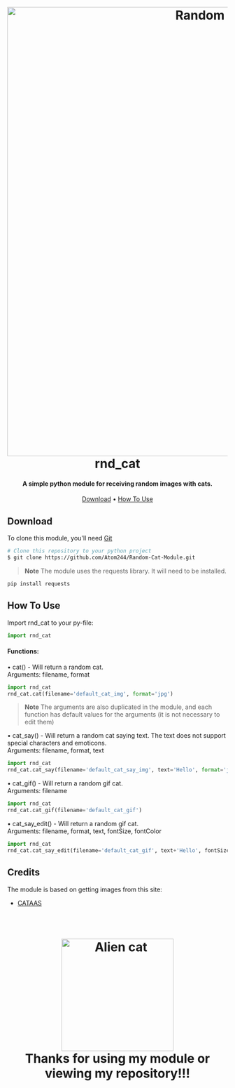<h1 align="center">
  <br>
  <a href="https://github.com/Atom244"><img src="https://www.dropbox.com/scl/fi/80xkk8of2fsoxihi0xc2h/rndcatpreviewpng.png?rlkey=mc35p4lnsiukeeg9k5556764l&st=h1pmxhg8&dl=1" alt="Random cat module" width="1024"></a>
  <br>
  rnd_cat
  <br>
</h1>

<h4 align="center">A simple python module for receiving random images with cats.</h4>



<p align="center">
  <a href="#download">Download</a> •
  <a href="#how-to-use">How To Use</a>

</p>

## Download
To clone this module, you'll need [Git](https://git-scm.com) 
```bash
# Clone this repository to your python project
$ git clone https://github.com/Atom244/Random-Cat-Module.git
```
> **Note**
> The module uses the requests library. It will need to be installed.
```bash
pip install requests
```

## How To Use

Import rnd_cat to your py-file:

```py
import rnd_cat
```
#### Functions:
• cat() - Will return a random cat.  
Arguments: filename, format
```py
import rnd_cat
rnd_cat.cat(filename='default_cat_img', format='jpg')
```
> **Note**
> The arguments are also duplicated in the module, and each function has default values for the arguments (it is not necessary to edit them)

• cat_say() - Will return a random cat saying text. The text does not support special characters and emoticons.   
Arguments: filename, format, text
```py
import rnd_cat
rnd_cat.cat_say(filename='default_cat_say_img', text='Hello', format='jpg')
```
• cat_gif() - Will return a random gif cat.    
Arguments: filename
```py
import rnd_cat
rnd_cat.cat_gif(filename='default_cat_gif')
```
• cat_say_edit() - Will return a random gif cat.    
Arguments: filename, format, text, fontSize, fontColor
```py
import rnd_cat
rnd_cat.cat_say_edit(filename='default_cat_gif', text+'Hello', fontSize=50, fontColor='red', format='jpg')
```


## Credits

The module is based on getting images from this site:

- [CATAAS](https://cataas.com/)

<h1 align="center">
  <br>
  <a href="https://github.com/Atom244"><img src="https://www.dropbox.com/scl/fi/g7onxkravpirf79uaz7ze/cat.png?rlkey=01n3lh89xc203cnxi9vroxup1&st=hdx8rn9c&dl=1" alt="Alien cat" width="256"></a>
  <br>
  Thanks for using my module or viewing my repository!!!
  <br>
</h1>
